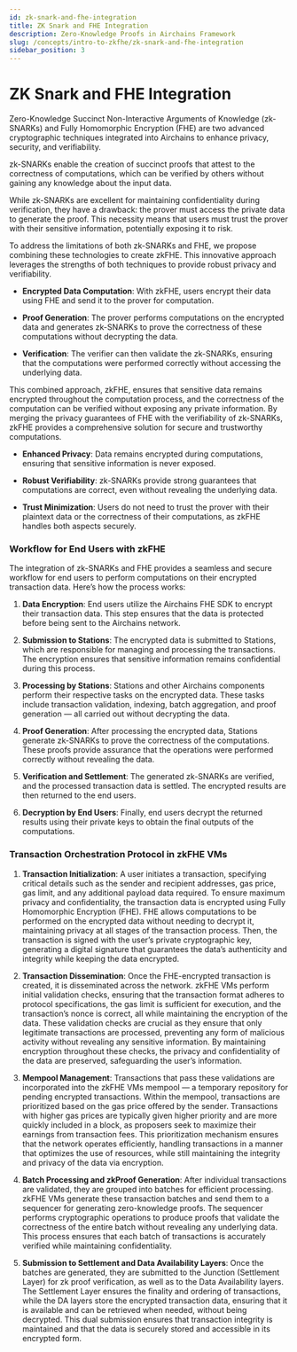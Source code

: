 ```yaml
---
id: zk-snark-and-fhe-integration
title: ZK Snark and FHE Integration
description: Zero-Knowledge Proofs in Airchains Framework
slug: /concepts/intro-to-zkfhe/zk-snark-and-fhe-integration
sidebar_position: 3
---
```


# ZK Snark and FHE Integration

Zero-Knowledge Succinct Non-Interactive Arguments of Knowledge (zk-SNARKs) and Fully Homomorphic Encryption (FHE) are two advanced cryptographic techniques integrated into Airchains to enhance privacy, security, and verifiability.

zk-SNARKs enable the creation of succinct proofs that attest to the correctness of computations, which can be verified by others without gaining any knowledge about the input data.

While zk-SNARKs are excellent for maintaining confidentiality during verification, they have a drawback: the prover must access the private data to generate the proof. This necessity means that users must trust the prover with their sensitive information, potentially exposing it to risk.

To address the limitations of both zk-SNARKs and FHE, we propose combining these technologies to create zkFHE. This innovative approach leverages the strengths of both techniques to provide robust privacy and verifiability.

- **Encrypted Data Computation**: With zkFHE, users encrypt their data using FHE and send it to the prover for computation.

- **Proof Generation**: The prover performs computations on the encrypted data and generates zk-SNARKs to prove the correctness of these computations without decrypting the data.

- **Verification**: The verifier can then validate the zk-SNARKs, ensuring that the computations were performed correctly without accessing the underlying data.

This combined approach, zkFHE, ensures that sensitive data remains encrypted throughout the computation process, and the correctness of the computation can be verified without exposing any private information. By merging the privacy guarantees of FHE with the verifiability of zk-SNARKs, zkFHE provides a comprehensive solution for secure and trustworthy computations.

- **Enhanced Privacy**: Data remains encrypted during computations, ensuring that sensitive information is never exposed.

- **Robust Verifiability**: zk-SNARKs provide strong guarantees that computations are correct, even without revealing the underlying data.

- **Trust Minimization**: Users do not need to trust the prover with their plaintext data or the correctness of their computations, as zkFHE handles both aspects securely.

### Workflow for End Users with zkFHE

The integration of zk-SNARKs and FHE provides a seamless and secure workflow for end users to perform computations on their encrypted transaction data. Here’s how the process works:

1. **Data Encryption**: End users utilize the Airchains FHE SDK to encrypt their transaction data. This step ensures that the data is protected before being sent to the Airchains network.

2. **Submission to Stations**: The encrypted data is submitted to Stations, which are responsible for managing and processing the transactions. The encryption ensures that sensitive information remains confidential during this process.

3. **Processing by Stations**: Stations and other Airchains components perform their respective tasks on the encrypted data. These tasks include transaction validation, indexing, batch aggregation, and proof generation — all carried out without decrypting the data.

4. **Proof Generation**: After processing the encrypted data, Stations generate zk-SNARKs to prove the correctness of the computations. These proofs provide assurance that the operations were performed correctly without revealing the data.

5. **Verification and Settlement**: The generated zk-SNARKs are verified, and the processed transaction data is settled. The encrypted results are then returned to the end users.

6. **Decryption by End Users**: Finally, end users decrypt the returned results using their private keys to obtain the final outputs of the computations.

### Transaction Orchestration Protocol in zkFHE VMs

1. **Transaction Initialization**: A user initiates a transaction, specifying critical details such as the sender and recipient addresses, gas price, gas limit, and any additional payload data required. To ensure maximum privacy and confidentiality, the transaction data is encrypted using Fully Homomorphic Encryption (FHE). FHE allows computations to be performed on the encrypted data without needing to decrypt it, maintaining privacy at all stages of the transaction process. Then, the transaction is signed with the user’s private cryptographic key, generating a digital signature that guarantees the data’s authenticity and integrity while keeping the data encrypted.
2. **Transaction Dissemination**: Once the FHE-encrypted transaction is created, it is disseminated across the network. zkFHE VMs perform initial validation checks, ensuring that the transaction format adheres to protocol specifications, the gas limit is sufficient for execution, and the transaction’s nonce is correct, all while maintaining the encryption of the data. These validation checks are crucial as they ensure that only legitimate transactions are processed, preventing any form of malicious activity without revealing any sensitive information. By maintaining encryption throughout these checks, the privacy and confidentiality of the data are preserved, safeguarding the user’s information.

3. **Mempool Management**: Transactions that pass these validations are incorporated into the zkFHE VMs mempool — a temporary repository for pending encrypted transactions. Within the mempool, transactions are prioritized based on the gas price offered by the sender. Transactions with higher gas prices are typically given higher priority and are more quickly included in a block, as proposers seek to maximize their earnings from transaction fees. This prioritization mechanism ensures that the network operates efficiently, handling transactions in a manner that optimizes the use of resources, while still maintaining the integrity and privacy of the data via encryption.

4. **Batch Processing and zkProof Generation**: After individual transactions are validated, they are grouped into batches for efficient processing. zkFHE VMs generate these transaction batches and send them to a sequencer for generating zero-knowledge proofs. The sequencer performs cryptographic operations to produce proofs that validate the correctness of the entire batch without revealing any underlying data. This process ensures that each batch of transactions is accurately verified while maintaining confidentiality.

5. **Submission to Settlement and Data Availability Layers**: Once the batches are generated, they are submitted to the Junction (Settlement Layer) for zk proof verification, as well as to the Data Availability layers. The Settlement Layer ensures the finality and ordering of transactions, while the DA layers store the encrypted transaction data, ensuring that it is available and can be retrieved when needed, without being decrypted. This dual submission ensures that transaction integrity is maintained and that the data is securely stored and accessible in its encrypted form.




